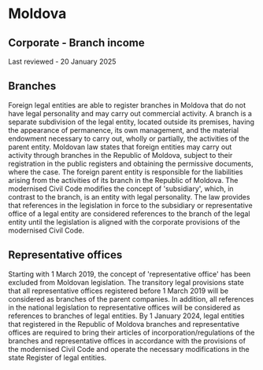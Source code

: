 # Moldova
## Corporate - Branch income
Last reviewed - 20 January 2025
## Branches
Foreign legal entities are able to register branches in Moldova that do not have legal personality and may carry out commercial activity.
A branch is a separate subdivision of the legal entity, located outside its premises, having the appearance of permanence, its own management, and the material endowment necessary to carry out, wholly or partially, the activities of the parent entity. 
Moldovan law states that foreign entities may carry out activity through branches in the Republic of Moldova, subject to their registration in the public registers and obtaining the permissive documents, where the case. The foreign parent entity is responsible for the liabilities arising from the activities of its branch in the Republic of Moldova.
The modernised Civil Code modifies the concept of 'subsidiary', which, in contrast to the branch, is an entity with legal personality. The law provides that references in the legislation in force to the subsidiary or representative office of a legal entity are considered references to the branch of the legal entity until the legislation is aligned with the corporate provisions of the modernised Civil Code.
## Representative offices
Starting with 1 March 2019, the concept of 'representative office' has been excluded from Moldovan legislation. The transitory legal provisions state that all representative offices registered before 1 March 2019 will be considered as branches of the parent companies. In addition, all references in the national legislation to representative offices will be considered as references to branches of legal entities.
By 1 January 2024, legal entities that registered in the Republic of Moldova branches and representative offices are required to bring their articles of incorporation/regulations of the branches and representative offices in accordance with the provisions of the modernised Civil Code and operate the necessary modifications in the state Register of legal entities.
